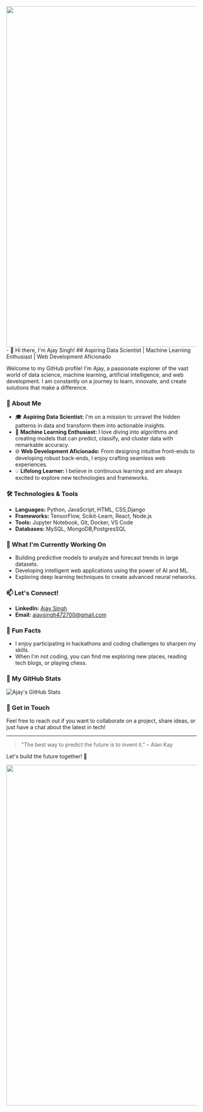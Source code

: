 <img src="https://user-images.githubusercontent.com/74038190/213910845-af37a709-8995-40d6-be59-724526e3c3d7.gif" width="900">
- 👋 Hi there, I'm Ajay Singh!
## Aspiring Data Scientist | Machine Learning Enthusiast | Web Development Aficionado

Welcome to my GitHub profile! I'm Ajay, a passionate explorer of the vast world of data science, machine learning, artificial intelligence, and web development. I am constantly on a journey to learn, innovate, and create solutions that make a difference.

### 🌟 About Me
- 🎓 **Aspiring Data Scientist:** I'm on a mission to unravel the hidden patterns in data and transform them into actionable insights.
- 🤖 **Machine Learning Enthusiast:** I love diving into algorithms and creating models that can predict, classify, and cluster data with remarkable accuracy.
- 🌐 **Web Development Aficionado:** From designing intuitive front-ends to developing robust back-ends, I enjoy crafting seamless web experiences.
- 💡 **Lifelong Learner:** I believe in continuous learning and am always excited to explore new technologies and frameworks.

### 🛠️ Technologies & Tools
- **Languages:** Python, JavaScript, HTML, CSS,Django
- **Frameworks:** TensorFlow, Scikit-Learn, React, Node.js
- **Tools:** Jupyter Notebook, Git, Docker, VS Code
- **Databases:** MySQL, MongoDB,PostgresSQL

### 🌱 What I'm Currently Working On
- Building predictive models to analyze and forecast trends in large datasets.
- Developing intelligent web applications using the power of AI and ML.
- Exploring deep learning techniques to create advanced neural networks.

### 📫 Let's Connect!
- **LinkedIn:** [Ajay Singh](https://www.linkedin.com/in/ajay-singh-4b6b3b306?utm_source=share&utm_campaign=share_via&utm_content=profile&utm_medium=android_app )
- **Email:** ajaysingh472700@gmail.com

### 🌟 Fun Facts
- I enjoy participating in hackathons and coding challenges to sharpen my skills.
- When I'm not coding, you can find me exploring new places, reading tech blogs, or playing chess.

### 🚀 My GitHub Stats
![Ajay's GitHub Stats](https://github-readme-stats.vercel.app/api?username=AjaySingh&show_icons=true&theme=radical)

### 💬 Get in Touch
Feel free to reach out if you want to collaborate on a project, share ideas, or just have a chat about the latest in tech!

---

> "The best way to predict the future is to invent it." – Alan Kay

Let's build the future together! 🚀


<img src="https://user-images.githubusercontent.com/74038190/212284158-e840e285-664b-44d7-b79b-e264b5e54825.gif" width="900">

<!---
Alekzander47/Alekzander47 is a ✨ special ✨ repository because its `README.md` (this file) appears on your GitHub profile.
You can click the Preview link to take a look at your changes.
--->
